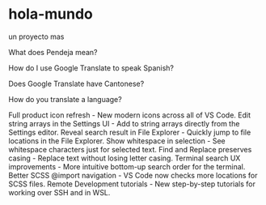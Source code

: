 # hola-mundo
un proyecto mas

What does Pendeja mean?

How do I use Google Translate to speak Spanish?

Does Google Translate have Cantonese?

How do you translate a language?

Full product icon refresh - New modern icons across all of VS Code.
Edit string arrays in the Settings UI - Add to string arrays directly from the Settings editor.
Reveal search result in File Explorer - Quickly jump to file locations in the File Explorer.
Show whitespace in selection - See whitespace characters just for selected text.
Find and Replace preserves casing - Replace text without losing letter casing.
Terminal search UX improvements - More intuitive bottom-up search order for the terminal.
Better SCSS @import navigation - VS Code now checks more locations for SCSS files.
Remote Development tutorials - New step-by-step tutorials for working over SSH and in WSL.
